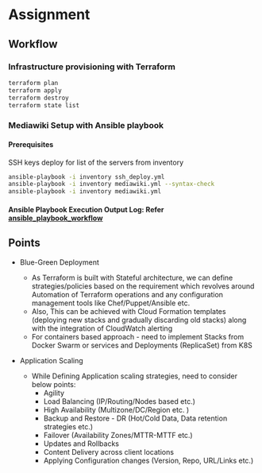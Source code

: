 # Assignment

## Workflow

### Infrastructure provisioning with Terraform  

```bash
terraform plan
terraform apply
terraform destroy
terraform state list
```

### Mediawiki Setup with Ansible playbook  

#### Prerequisites  

SSH keys deploy for list of the servers from inventory  

```bash
ansible-playbook -i inventory ssh_deploy.yml
ansible-playbook -i inventory mediawiki.yml --syntax-check
ansible-playbook -i inventory mediawiki.yml
```

#### Ansible Playbook Execution Output Log: Refer [ansible_playbook_workflow](ansible_playbook_workflow.log)  

## Points

- Blue-Green Deployment
  - As Terraform is built with Stateful architecture, we can define strategies/policies based on the requirement which revolves around Automation of Terraform operations and any configuration management tools like Chef/Puppet/Ansible etc.  
  - Also, This can be achieved with Cloud Formation templates (deploying new stacks and gradually discarding old stacks) along with the integration of CloudWatch alerting  
  - For containers based approach - need to implement Stacks from Docker Swarm or services and Deployments (ReplicaSet) from K8S  

- Application Scaling
  - While Defining Application scaling strategies, need to consider below points:
    - Agility
    - Load Balancing (IP/Routing/Nodes based etc.)
    - High Availability  (Multizone/DC/Region etc. )
    - Backup and Restore - DR (Hot/Cold Data, Data retention strategies etc.)
    - Failover (Availability Zones/MTTR-MTTF etc.)
    - Updates and Rollbacks
    - Content Delivery across client locations  
    - Applying Configuration changes (Version, Repo, URL/Links etc.)  
